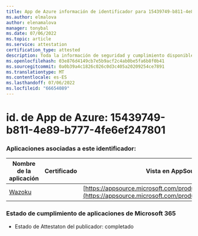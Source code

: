 ```yaml
---
title: App de Azure información de identificador para 15439749-b811-4e89-b777-4fe6ef247801
ms.author: elmalova
author: elenamalova
manager: tonybal
ms.date: 07/06/2022
ms.topic: article
ms.service: attestation
certification_type: attested
description: Toda la información de seguridad y cumplimiento disponible para 15439749-b811-4e89-b777-4fe6ef247801.
ms.openlocfilehash: 03e876d4149cb7e5b9acf2c4ab0be5fa6b8f0b41
ms.sourcegitcommit: 0a0b39a4c1826c026c0d3c405a20209254ce7891
ms.translationtype: MT
ms.contentlocale: es-ES
ms.lasthandoff: 07/06/2022
ms.locfileid: "66654089"
---
```

# <a name="azure-app-id-15439749-b811-4e89-b777-4fe6ef247801"></a>id. de App de Azure: 15439749-b811-4e89-b777-4fe6ef247801


### <a name="apps-associated-with-this-id"></a>Aplicaciones asociadas a este identificador:
| **Nombre de la aplicación** | **Certificado** | **Vista en AppSource** |
|--------------|---------------|-----------------------|
| [Wazoku](../forward/WA200003384.md) |  | [https://appsource.microsoft.com/product/office/WA200003384](https://appsource.microsoft.com/product/office/WA200003384) |

### <a name="microsoft-365-app-compliance-status"></a>Estado de cumplimiento de aplicaciones de Microsoft 365
- Estado de Attestaton del publicador: completado
